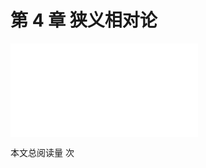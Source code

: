 # 第 4 章 狭义相对论

<object data="第 4 章 狭义相对论.pdf" type="application/pdf" width="150%" height="800">
    <embed src="第 4 章 狭义相对论.pdf" type="application/pdf" />
</object>

<span id="busuanzi_container_page_pv">本文总阅读量 <span id="busuanzi_value_page_pv"></span> 次</span>
